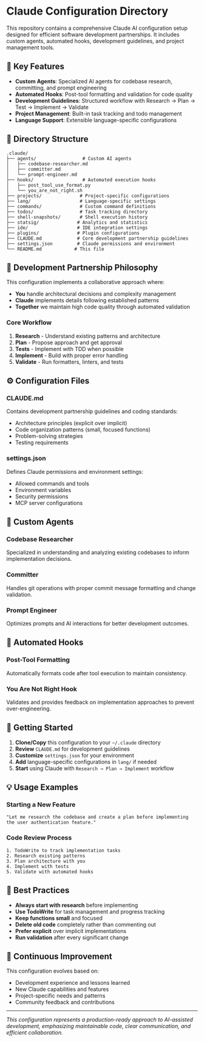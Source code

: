 # Claude Configuration Directory

This repository contains a comprehensive Claude AI configuration setup designed for efficient software development partnerships. It includes custom agents, automated hooks, development guidelines, and project management tools.

## 🚀 Key Features

- **Custom Agents**: Specialized AI agents for codebase research, committing, and prompt engineering
- **Automated Hooks**: Post-tool formatting and validation for code quality
- **Development Guidelines**: Structured workflow with Research → Plan → Test → Implement → Validate
- **Project Management**: Built-in task tracking and todo management
- **Language Support**: Extensible language-specific configurations

## 📁 Directory Structure

```
.claude/
├── agents/                 # Custom AI agents
│   ├── codebase-researcher.md
│   ├── committer.md
│   └── prompt-engineer.md
├── hooks/                  # Automated execution hooks
│   ├── post_tool_use_format.py
│   └── you_are_not_right.sh
├── projects/              # Project-specific configurations
├── lang/                  # Language-specific settings
├── commands/              # Custom command definitions
├── todos/                 # Task tracking directory
├── shell-snapshots/       # Shell execution history
├── statsig/              # Analytics and statistics
├── ide/                  # IDE integration settings
├── plugins/              # Plugin configurations
├── CLAUDE.md             # Core development partnership guidelines
├── settings.json         # Claude permissions and environment
└── README.md            # This file
```

## 🤝 Development Partnership Philosophy

This configuration implements a collaborative approach where:

- **You** handle architectural decisions and complexity management
- **Claude** implements details following established patterns
- **Together** we maintain high code quality through automated validation

### Core Workflow

1. **Research** - Understand existing patterns and architecture
2. **Plan** - Propose approach and get approval
3. **Tests** - Implement with TDD when possible
4. **Implement** - Build with proper error handling
5. **Validate** - Run formatters, linters, and tests

## ⚙️ Configuration Files

### CLAUDE.md

Contains development partnership guidelines and coding standards:

- Architecture principles (explicit over implicit)
- Code organization patterns (small, focused functions)
- Problem-solving strategies
- Testing requirements

### settings.json

Defines Claude permissions and environment settings:

- Allowed commands and tools
- Environment variables
- Security permissions
- MCP server configurations

## 🎯 Custom Agents

### Codebase Researcher

Specialized in understanding and analyzing existing codebases to inform implementation decisions.

### Committer

Handles git operations with proper commit message formatting and change validation.

### Prompt Engineer

Optimizes prompts and AI interactions for better development outcomes.

## 🔧 Automated Hooks

### Post-Tool Formatting

Automatically formats code after tool execution to maintain consistency.

### You Are Not Right Hook

Validates and provides feedback on implementation approaches to prevent over-engineering.

## 🚀 Getting Started

1. **Clone/Copy** this configuration to your `~/.claude` directory
2. **Review** `CLAUDE.md` for development guidelines
3. **Customize** `settings.json` for your environment
4. **Add** language-specific configurations in `lang/` if needed
5. **Start** using Claude with `Research → Plan → Implement` workflow

## 💡 Usage Examples

### Starting a New Feature

```
"Let me research the codebase and create a plan before implementing the user authentication feature."
```

### Code Review Process

```
1. TodoWrite to track implementation tasks
2. Research existing patterns
3. Plan architecture with you
4. Implement with tests
5. Validate with automated hooks
```

## 📝 Best Practices

- **Always start with research** before implementing
- **Use TodoWrite** for task management and progress tracking
- **Keep functions small** and focused
- **Delete old code** completely rather than commenting out
- **Prefer explicit** over implicit implementations
- **Run validation** after every significant change

## 🔄 Continuous Improvement

This configuration evolves based on:

- Development experience and lessons learned
- New Claude capabilities and features
- Project-specific needs and patterns
- Community feedback and contributions

---

_This configuration represents a production-ready approach to AI-assisted development, emphasizing maintainable code, clear communication, and efficient collaboration._

